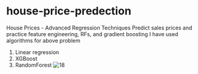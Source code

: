 # house-price-predection
House Prices - Advanced Regression Techniques Predict sales prices and practice feature engineering, RFs, and gradient boosting
I have used algorithms for above problem
1. Linear regression
2. XGBoost
3. RandomForest
![18](https://github.com/avtar123/house-price-predection/assets/42976797/cc708bc3-1d4a-4f51-8b75-f62ac89d760c)
